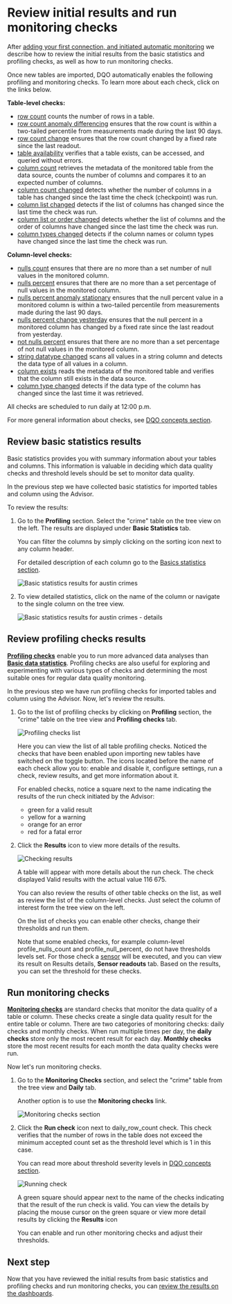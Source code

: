 # Review initial results and run monitoring checks

After [adding your first connection, and initiated automatic monitoring](../add-data-source-connection/add-data-source-connection.md)
we describe how to review the initial results from the basic statistics and profiling checks, as well as how to run monitoring checks. 

Once new tables are imported, DQO automatically enables the following profiling and monitoring checks. To learn more about each check, click on the links below. 

**Table-level checks:**

- [row count](../../checks/table/volume/row-count.md) counts the number of rows in a table.
- [row count anomaly differencing](../../checks/table/volume/row-count-anomaly-differencing.md) ensures that the row count is within a two-tailed percentile from measurements made during the last 90 days.
- [row count change](../../checks/table/volume/row-count-change.md) ensures that the row count changed by a fixed rate since the last readout.
- [table availability](../../checks/table/availability/table-availability.md) verifies that a table exists, can be accessed, and queried without errors.
- [column count](../../checks/table/schema/column-count.md) retrieves the metadata of the monitored table from the data source, counts the number of columns and compares it to an expected number of columns.
- [column count changed](../../checks/table/schema/column-count-changed.md) detects whether the number of columns in a table has changed since the last time the check (checkpoint) was run.
- [column list changed](../../checks/table/schema/column-list-changed.md) detects if the list of columns has changed since the last time the check was run.
- [column list or order changed](../../checks/table/schema/column-list-or-order-changed.md) detects whether the list of columns and the order of columns have changed since the last time the check was run.
- [column types changed](../../checks/table/schema/column-types-changed.md) detects if the column names or column types have changed since the last time the check was run.

**Column-level checks:**

- [nulls count](../../checks/column/nulls/nulls-count.md) ensures that there are no more than a set number of null values in the monitored column.
- [nulls percent](../../checks/column/nulls/nulls-percent.md) ensures that there are no more than a set percentage of null values in the monitored column.
- [nulls percent anomaly stationary](../../checks/column/nulls/nulls-percent-anomaly-stationary.md) ensures that the null percent value in a monitored column is within a two-tailed percentile from measurements made during the last 90 days.
- [nulls percent change yesterday](../../checks/column/nulls/nulls-percent-change-yesterday.md) ensures that the null percent in a monitored column has changed by a fixed rate since the last readout from yesterday.
- [not nulls percent](../../checks/column/nulls/not-nulls-percent.md) ensures that there are no more than a set percentage of not null values in the monitored column.
- [string datatype changed](../../checks/column/datatype/string-datatype-changed.md) scans all values in a string column and detects the data type of all values in a column.
- [column exists](../../checks/column/schema/column-exists.md) reads the metadata of the monitored table and verifies that the column still exists in the data source.
- [column type changed](../../checks/column/schema/column-type-changed.md) detects if the data type of the column has changed since the last time it was retrieved.


All checks are scheduled to run daily at 12:00 p.m.

For more general information about checks, see [DQO concepts section](../../dqo-concepts/checks/index.md). 

## Review basic statistics results

Basic statistics provides you with summary information about your tables and columns. This information is
valuable in deciding which data quality checks and threshold levels should be set to monitor data quality.

In the previous step we have collected basic statistics for imported tables and column using the Advisor. 

To review the results: 

1. Go to the **Profiling** section. Select the "crime" table on the tree view on the left. The results are displayed under **Basic Statistics** tab. 

    You can filter the columns by simply clicking on the sorting icon next to any column header.

    For detailed description of each column go to the [Basics statistics section](../../working-with-dqo/basic-data-statistics/basic-data-statistics.md). 

    ![Basic statistics results for austin crimes](https://dqops.com/docs/images/getting-started/austin-crimes-statistics.png)

2. To view detailed statistics, click on the name of the column or navigate to the single column on the tree view.
 
    ![Basic statistics results for austin crimes - details](https://dqops.com/docs/images/getting-started/austin-crimes-address-column-statistics.png)


## Review profiling checks results

[**Profiling checks**](../../dqo-concepts/checks/profiling-checks/profiling-checks.md) enable you to run more advanced data analyses than
[**Basic data statistics**](../../working-with-dqo/basic-data-statistics/basic-data-statistics.md). Profiling checks are also useful for
exploring and experimenting with various types of checks and determining the most suitable ones for regular data quality monitoring.

In the previous step we have run profiling checks for imported tables and column using the Advisor. Now, let's review the results.

1. Go to the list of profiling checks by clicking on **Profiling** section, the "crime" table on the tree view and **Profiling checks** tab.

    ![Profiling checks list](https://dqops.com/docs/images/getting-started/profiling-checks-list.png)

    Here you can view the list of all table profiling checks. Noticed the checks that have been enabled upon importing new tables have switched on the toggle button.
    The icons located before the name of each check allow you to: enable and disable it, configure settings, run a check, review results, and get more information about it.
 
    For enabled checks, notice a square next to the name indicating the results of the run check initiated by the Advisor:

    - green for a valid result
    - yellow for a warning
    - orange for an error
    - red for a fatal error

2. Click the **Results** icon to view more details of the results.

    ![Checking results](https://dqops.com/docs/images/getting-started/checking-results.png)

    A table will appear with more details about the run check. The check displayed Valid results with the actual value 116 675. 

    You can also review the results of other table checks on the list, as well as review the list of the column-level checks. 
    Just select the column of interest form the tree view on the left. 

    On the list of checks you can enable other checks, change their thresholds and run them.

    Note that some enabled checks, for example column-level profile_nulls_count and profile_null_percent, do not have thresholds levels set.
    For those check a [sensor](../../dqo-concepts/sensors/sensors.md) will be executed, and you can view its result on Results details, **Sensor readouts** tab.
    Based on the results, you can set the threshold for these checks.
    

## Run monitoring checks

[**Monitoring checks**](../../dqo-concepts/checks/monitoring-checks/monitoring-checks.md) are standard checks that monitor the data quality of a
table or column. These checks create a single data quality result for the entire table or column. There are two categories
of monitoring checks: daily checks and monthly checks. When run multiple times per day, the **daily checks** store only
the most recent result for each day. **Monthly checks** store the most recent results for each month the data quality
checks were run.

Now let's run monitoring checks.

1. Go to the **Monitoring Checks** section, and select the "crime" table from the tree view and **Daily** tab. 

    Another option is to use the **Monitoring checks** link.

    ![Monitoring checks section](https://dqops.com/docs/images/getting-started/monitoring-checks-section.png)

2. Click the **Run check** icon next to daily_row_count check. This check verifies that the number of rows in the table
    does not exceed the minimum accepted count set as the threshold level which is 1 in this case.
   
    You can read more about threshold severity levels in [DQO concepts section](../../dqo-concepts/checks/#severity-levels).

    ![Running check](https://dqops.com/docs/images/getting-started/run-daily-row-count-check.png)
    
    A green square should appear next to the name of the checks indicating that the result of the run check is valid.
    You can view the details by placing the mouse cursor on the green square or view more detail results by clicking the
   **Results** icon

    You can enable and run other monitoring checks and adjust their thresholds.

## Next step

Now that you have reviewed the initial results from basic statistics and profiling checks and run monitoring checks, you can [review the results on the dashboards](../../getting-started/review-results-on-dashboards/review-results-on-dashboards.md).
